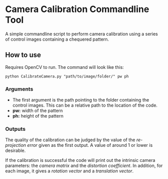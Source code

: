 # Camera Calibration Commandline Tool
A simple commandline script to perform camera calibration using a series of control images containing a chequered pattern.  
## How to use
Requires OpenCV to run. The command will look like this:
```
python CalibrateCamera.py "path/to/image/folder/" pw ph
```
### Arguments
- The first argument is the path pointing to the folder containing the control images. This can be a relative path to the location of the code. 
- **pw:** width of the pattern
- **ph:** height of the pattern
### Outputs 
The quality of the calibration can be judged by the value of the *re-projection error* given as the first output. A value of around $1$ or lower is desirable.

If the calibration is successful the code will print out the intrinsic camera parameters: the *camera matrix* and the *distortion coefficient*. In addition, for each image, it gives a *rotation vector* and a *translation vector*.
